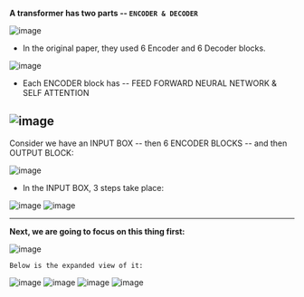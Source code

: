 **A transformer has two parts -- ``ENCODER & DECODER``**

![image](https://github.com/user-attachments/assets/0529067c-6ac6-4758-8907-7c148efb0e4e)

* In the original paper, they used 6 Encoder and 6 Decoder blocks.

![image](https://github.com/user-attachments/assets/2c668ad3-6d7d-4bb7-90bb-0f7dfa6a1f54)

* Each ENCODER block has -- FEED FORWARD NEURAL NETWORK & SELF ATTENTION
 
![image](https://github.com/user-attachments/assets/a8901788-9bb1-4d50-bb33-fe419e8e77bf)
---------------------------------


Consider we have an INPUT BOX -- then 6 ENCODER BLOCKS  -- and then OUTPUT BLOCK:

![image](https://github.com/user-attachments/assets/5ca9da85-3186-49e0-a03e-2ae119cd3534)

* In the INPUT BOX, 3 steps take place:

![image](https://github.com/user-attachments/assets/5f9e1ccf-d473-4c42-b1ed-a9c39151f10d)
![image](https://github.com/user-attachments/assets/c43a8317-4138-45d3-8988-c7c0e0c2eaf4)

----------------
**Next, we are going to focus on this thing first:**

![image](https://github.com/user-attachments/assets/2f334b86-6017-4792-958b-3c81b2521e4a)

``Below is the expanded view of it:``

![image](https://github.com/user-attachments/assets/3a8057ea-3b94-4109-b37c-968200aeb043)
![image](https://github.com/user-attachments/assets/7af67ed1-8562-4d76-b993-650760eeef93)
![image](https://github.com/user-attachments/assets/43717298-d64f-4d18-a308-b384f8f67bc6)
![image](https://github.com/user-attachments/assets/a7a58ba4-fd54-4694-9bc9-3c17ea20531a)





